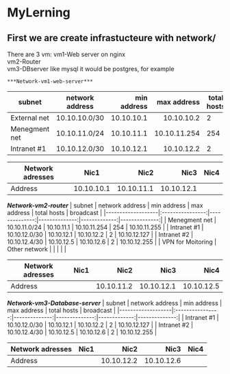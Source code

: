 # MyLerning
## First we are create infrastucteure with network/
There are 3 vm:
    vm1-Web server on nginx\
    vm2-Router\
    vm3-DBserver like mysql it would be postgres, for example

    ***Network-vm1-web-server***

|       subnet      | network address  |  min address  |  max address  | total hosts  |   broadcast   |
|-------------------|:----------------:|--------------:|--------------:|------------- |--------------:|
| External net      | 10.10.10.0/30    | 10.10.10.1    | 10.10.10.2    |     2        | 10.10.10.11   |
| Menegment net     | 10.10.11.0/24    | 10.10.11.1    | 10.10.11.254  |     254      | 10.10.11.255  |
| Intranet #1       | 10.10.12.0/30    | 10.10.12.1    | 10.10.12.2    |     2        | 10.10.12.127  |

| Network adresses  |      Nic1        |    Nic2       |    Nic3       |     Nic4     |
|-------------------|:----------------:|--------------:|--------------:|-------------:| 
|    Address        |    10.10.10.1    |   10.10.11.1  |  10.10.12.1   |              |

***Network-vm2-router***
|       subnet      | network address  |  min address  |  max address  | total hosts  |   broadcast   |
|-------------------|:----------------:|--------------:|--------------:|-------------:|--------------:|
| Menegment net     | 10.10.11.0/24    | 10.10.11.1    | 10.10.11.254  |     254      | 10.10.11.255  |
| Intranet #1       | 10.10.12.0/30    | 10.10.12.1    | 10.10.12.2    |     2        | 10.10.12.127  |
| Intranet #2       | 10.10.12.4/30    | 10.10.12.5    | 10.10.12.6    |     2        | 10.10.12.255  |
| VPN for Moitoring | Other network    |               |               |              |               |

| Network adresses  |      Nic1        |    Nic2       |    Nic3       |     Nic4     |
|-------------------|:----------------:|--------------:|--------------:|-------------:| 
|    Address        |                  |   10.10.11.2  |  10.10.12.1   |  10.10.12.5  |


***Network-vm3-Database-server***
|       subnet      | network address  |  min address  |  max address  | total hosts  |   broadcast   |
|-------------------|:----------------:|--------------:|--------------:|-------------:|--------------:|
| Intranet #1       | 10.10.12.0/30    | 10.10.12.1    | 10.10.12.2    |     2        | 10.10.12.127  |
| Intranet #2       | 10.10.12.4/30    | 10.10.12.5    | 10.10.12.6    |     2        | 10.10.12.255  |

| Network adresses  |      Nic1        |    Nic2       |    Nic3       |     Nic4     |
|-------------------|:----------------:|--------------:|--------------:|-------------:| 
|    Address        |                  | 10.10.12.2    | 10.10.12.6    |              |
